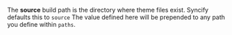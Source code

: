 The **source** build path is the directory where theme files exist. Syncify defaults this to `source` The value defined here will be prepended to any path you define within `paths`.